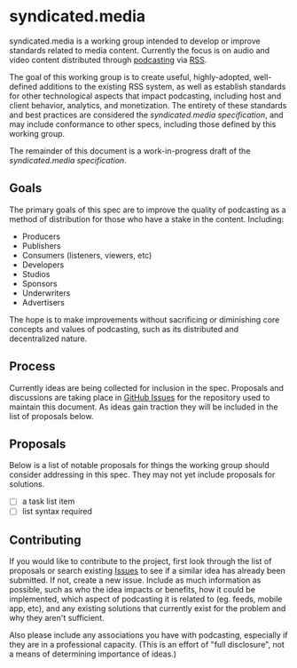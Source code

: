 # syndicated.media

syndicated.media is a working group intended to develop or improve standards related to media content. Currently the focus is on audio and video content distributed through [podcasting](https://en.wikipedia.org/wiki/Podcast) via [RSS](https://cyber.law.harvard.edu/rss/rss.html).

The goal of this working group is to create useful, highly-adopted, well-defined additions to the existing RSS system, as well as establish standards for other technological aspects that impact podcasting, including host and client behavior, analytics, and monetization. The entirety of these standards and best practices are considered the _syndicated.media specification_, and may include conformance to other specs, including those defined by this working group.

The remainder of this document is a work-in-progress draft of the _syndicated.media specification_.

## Goals

The primary goals of this spec are to improve the quality of podcasting as a method of distribution for those who have a stake in the content. Including:

* Producers
* Publishers
* Consumers (listeners, viewers, etc)
* Developers
* Studios
* Sponsors
* Underwriters
* Advertisers

The hope is to make improvements without sacrificing or diminishing core concepts and values of podcasting, such as its distributed and decentralized nature.

## Process

Currently ideas are being collected for inclusion in the spec. Proposals and discussions are taking place in [GitHub Issues](https://github.com/syndicated-media/sn-spec/issues) for the repository used to maintain this document. As ideas gain traction they will be included in the list of proposals below.

## Proposals

Below is a list of notable proposals for things the working group should consider addressing in this spec. They may not yet include proposals for solutions.

- [ ] a task list item
- [ ] list syntax required

## Contributing

If you would like to contribute to the project, first look through the list of proposals or search existing [Issues](https://github.com/syndicated-media/sn-spec/issues) to see if a similar idea has already been submitted. If not, create a new issue. Include as much information as possible, such as who the idea impacts or benefits, how it could be implemented, which aspect of podcasting it is related to (eg. feeds, mobile app, etc), and any existing solutions that currently exist for the problem and why they aren't sufficient.

Also please include any associations you have with podcasting, especially if they are in a professional capacity. (This is an effort of "full disclosure", not a means of determining importance of ideas.)

